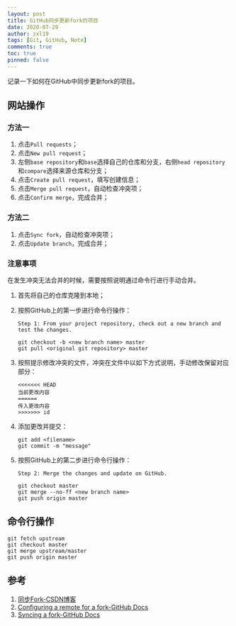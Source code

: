 ```yaml
---
layout: post
title: GitHub同步更新fork的项目
date: 2020-07-29
author: zxl19
tags: [Git, GitHub, Note]
comments: true
toc: true
pinned: false
---
```


记录一下如何在GitHub中同步更新fork的项目。

<!-- more -->

## 网站操作

### 方法一

1. 点击`Pull requests`；
2. 点击`New pull request`；
3. 左侧`base repository`和`base`选择自己的仓库和分支，右侧`head repository`和`compare`选择来源仓库和分支；
4. 点击`Create pull request`，填写创建信息；
5. 点击`Merge pull request`，自动检查冲突项；
6. 点击`Confirm merge`，完成合并；

### 方法二

1. 点击`Sync fork`，自动检查冲突项；
2. 点击`Update branch`，完成合并；

### 注意事项

在发生冲突无法合并的时候，需要按照说明通过命令行进行手动合并。

1. 首先将自己的仓库克隆到本地；
2. 按照GitHub上的第一步进行命令行操作：

    ```text
    Step 1: From your project repository, check out a new branch and test the changes.
    ```

    ```shell
    git checkout -b <new branch name> master
    git pull <original git repository> master
    ```

3. 按照提示修改冲突的文件，冲突在文件中以如下方式说明，手动修改保留对应部分：

    ```text
    <<<<<<< HEAD
    当前更改内容
    ======
    传入更改内容
    >>>>>>> id
    ```

4. 添加更改并提交：

    ```shell
    git add <filename>
    git commit -m "message"
    ```

5. 按照GitHub上的第二步进行命令行操作：

    ```text
    Step 2: Merge the changes and update on GitHub.
    ```

    ```shell
    git checkout master
    git merge --no-ff <new branch name>
    git push origin master
    ```

## 命令行操作

```shell
git fetch upstream
git checkout master
git merge upstream/master
git push origin master
```

## 参考

1. [同步Fork-CSDN博客](https://blog.csdn.net/qq1332479771/article/details/56087333)
2. [Configuring a remote for a fork-GitHub Docs](https://docs.github.com/en/github/collaborating-with-issues-and-pull-requests/configuring-a-remote-for-a-fork)
3. [Syncing a fork-GitHub Docs](https://docs.github.com/en/github/collaborating-with-issues-and-pull-requests/syncing-a-fork)
